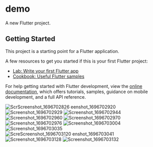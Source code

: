 # demo

A new Flutter project.

## Getting Started

This project is a starting point for a Flutter application.

A few resources to get you started if this is your first Flutter project:

- [Lab: Write your first Flutter app](https://docs.flutter.dev/get-started/codelab)
- [Cookbook: Useful Flutter samples](https://docs.flutter.dev/cookbook)

For help getting started with Flutter development, view the
[online documentation](https://docs.flutter.dev/), which offers tutorials,
samples, guidance on mobile development, and a full API reference.


![Scr![Screenshot_1696702826](https://github.com/roshan-04/demo/assets/114808624/1c3d72a3-ca27-4b03-8bd0-78223e717811)
eenshot_1696702920](https://github.com/roshan-04/demo/assets/114808624/232cf5e5-0c7d-4b1e-b0e2-54c2e87f05b7)
![Screenshot_1696702929](https://github.com/roshan-04/demo/assets/114808624/388fe4fc-811d-49c7-b50a-ae99a10cba19)
![Screenshot_1696702944](https://github.com/roshan-04/demo/assets/114808624/04858640-822b-462d-ac50-1698cba089a3)
![Screenshot_1696702960](https://github.com/roshan-04/demo/assets/114808624/6b1182cf-d8db-4dcb-92d6-b8d046eee76b)
![Screenshot_1696702970](https://github.com/roshan-04/demo/assets/114808624/70bc96f8-e828-4b77-8ced-eb53753d07de)
![Screenshot_1696702976](https://github.com/roshan-04/demo/assets/114808624/03f182fc-7499-4aca-aef5-33d10268d1df)
![Screenshot_1696703004](https://github.com/roshan-04/demo/assets/114808624/26f79df9-9f7b-481d-adca-dacef96b2c3e)
![Screenshot_1696703035](https://github.com/roshan-04/demo/assets/114808624/d3aadc96-54e3-44e8-9f83-51636aedde32)
![Scre![Screenshot_1696703120](https://github.com/roshan-04/demo/assets/114808624/bbda7996-3780-4968-b789-8c25447873e3)
enshot_1696703041](https://github.com/roshan-04/demo/assets/114808624/64ac67e8-b610-46b1-a996-ff3be2220e78)
![Screenshot_1696703128](https://github.com/roshan-04/demo/assets/114808624/1ee32dae-343e-4378-8c39-2d531d85d8c2)
![Screenshot_1696703132](https://github.com/roshan-04/demo/assets/114808624/d3e840e8-4554-4ad8-b3d8-038f121304cb)
